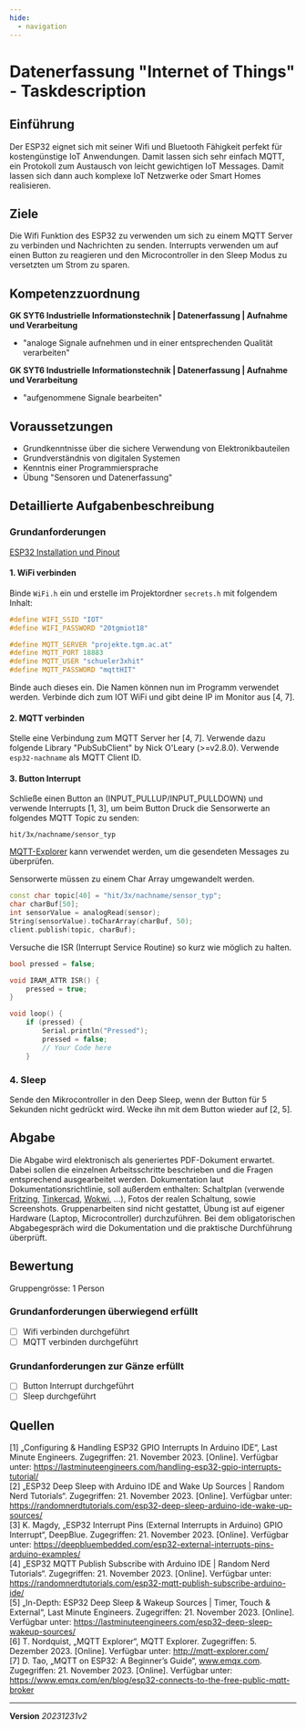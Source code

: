 ```yaml
---
hide:
  - navigation
---
```


# Datenerfassung "Internet of Things" - Taskdescription

## Einführung

Der ESP32 eignet sich mit seiner Wifi und Bluetooth Fähigkeit perfekt für kostengünstige IoT Anwendungen. Damit lassen sich sehr einfach MQTT, ein Protokoll zum Austausch von leicht gewichtigen IoT Messages. Damit lassen sich dann auch komplexe IoT Netzwerke oder Smart Homes realisieren.

## Ziele

Die Wifi Funktion des ESP32 zu verwenden um sich zu einem MQTT Server zu verbinden und Nachrichten zu senden. Interrupts verwenden um auf einen Button zu reagieren und den Microcontroller in den Sleep Modus zu versetzten um Strom zu sparen.


## Kompetenzzuordnung
**GK SYT6 Industrielle Informationstechnik | Datenerfassung | Aufnahme und Verarbeitung**  

* "analoge Signale aufnehmen und in einer entsprechenden Qualität verarbeiten"

**GK SYT6 Industrielle Informationstechnik | Datenerfassung | Aufnahme und Verarbeitung**  

* "aufgenommene Signale bearbeiten"

## Voraussetzungen
* Grundkenntnisse über die sichere Verwendung von Elektronikbauteilen
* Grundverständnis von digitalen Systemen
* Kenntnis einer Programmiersprache
* Übung "Sensoren und Datenerfassung"

## Detaillierte Aufgabenbeschreibung
### Grundanforderungen

[ESP32 Installation und Pinout](https://elearning.tgm.ac.at/mod/page/view.php?id=90535)

#### 1. WiFi verbinden
Binde `WiFi.h` ein und erstelle im Projektordner `secrets.h` mit folgendem Inhalt: 

```C
#define WIFI_SSID "IOT"
#define WIFI_PASSWORD "20tgmiot18"

#define MQTT_SERVER "projekte.tgm.ac.at"
#define MQTT_PORT 18883
#define MQTT_USER "schueler3xhit"
#define MQTT_PASSWORD "mqttHIT"
```
Binde auch dieses ein. Die Namen können nun im Programm verwendet werden. Verbinde dich zum IOT WiFi und gibt deine IP im Monitor aus [4, 7].

#### 2. MQTT verbinden
Stelle eine Verbindung zum MQTT Server her [4, 7]. Verwende dazu folgende Library "PubSubClient" by Nick O'Leary (>=v2.8.0). Verwende `esp32-nachname` als MQTT Client ID.

#### 3. Button Interrupt
Schließe einen Button an (INPUT_PULLUP/INPUT_PULLDOWN) und verwende Interrupts [1, 3], um beim Button Druck die Sensorwerte an folgendes MQTT Topic zu senden:

```
hit/3x/nachname/sensor_typ
```

[MQTT-Explorer](https://mqtt-explorer.com/) kann verwendet werden, um die gesendeten Messages zu überprüfen.

Sensorwerte müssen zu einem Char Array umgewandelt werden.

```c++
const char topic[40] = "hit/3x/nachname/sensor_typ";
char charBuf[50];
int sensorValue = analogRead(sensor);
String(sensorValue).toCharArray(charBuf, 50);
client.publish(topic, charBuf);
```

Versuche die ISR (Interrupt Service Routine) so kurz wie möglich zu halten.

```c
bool pressed = false;

void IRAM_ATTR ISR() {
	pressed = true;
}

void loop() {
	if (pressed) {
		Serial.println("Pressed");
		pressed = false;
		// Your Code here
	}
```

### 4. Sleep
Sende den Mikrocontroller in den Deep Sleep, wenn der Button für 5 Sekunden nicht gedrückt wird. Wecke ihn mit dem Button wieder auf [2, 5].

## Abgabe
Die Abgabe wird elektronisch als generiertes PDF-Dokument erwartet. Dabei sollen die einzelnen Arbeitsschritte beschrieben und die Fragen entsprechend ausgearbeitet werden. Dokumentation laut Dokumentationsrichtlinie, soll außerdem enthalten: Schaltplan (verwende [Fritzing](https://fritzing.org/home/), [Tinkercad](https://www.tinkercad.com/), [Wokwi](https://wokwi.com/), ...), Fotos der realen Schaltung, sowie Screenshots. Gruppenarbeiten sind nicht gestattet, Übung ist auf eigener Hardware (Laptop, Microcontroller) durchzuführen. Bei dem obligatorischen Abgabegespräch wird die Dokumentation und die praktische Durchführung überprüft.

## Bewertung
Gruppengrösse: 1 Person
### Grundanforderungen **überwiegend erfüllt**
- [ ] Wifi verbinden durchgeführt
- [ ] MQTT verbinden durchgeführt

### Grundanforderungen **zur Gänze erfüllt**
- [ ] Button Interrupt durchgeführt
- [ ] Sleep durchgeführt

## Quellen

[1] „Configuring & Handling ESP32 GPIO Interrupts In Arduino IDE“, Last Minute Engineers. Zugegriffen: 21. November 2023. [Online]. Verfügbar unter: https://lastminuteengineers.com/handling-esp32-gpio-interrupts-tutorial/  
[2] „ESP32 Deep Sleep with Arduino IDE and Wake Up Sources | Random Nerd Tutorials“. Zugegriffen: 21. November 2023. [Online]. Verfügbar unter: https://randomnerdtutorials.com/esp32-deep-sleep-arduino-ide-wake-up-sources/  
[3] K. Magdy, „ESP32 Interrupt Pins (External Interrupts in Arduino) GPIO Interrupt“, DeepBlue. Zugegriffen: 21. November 2023. [Online]. Verfügbar unter: https://deepbluembedded.com/esp32-external-interrupts-pins-arduino-examples/  
[4] „ESP32 MQTT Publish Subscribe with Arduino IDE | Random Nerd Tutorials“. Zugegriffen: 21. November 2023. [Online]. Verfügbar unter: https://randomnerdtutorials.com/esp32-mqtt-publish-subscribe-arduino-ide/  
[5] „In-Depth: ESP32 Deep Sleep & Wakeup Sources | Timer, Touch & External“, Last Minute Engineers. Zugegriffen: 21. November 2023. [Online]. Verfügbar unter: https://lastminuteengineers.com/esp32-deep-sleep-wakeup-sources/  
[6] T. Nordquist, „MQTT Explorer“, MQTT Explorer. Zugegriffen: 5. Dezember 2023. [Online]. Verfügbar unter: http://mqtt-explorer.com/  
[7] D. Tao, „MQTT on ESP32: A Beginner’s Guide“, www.emqx.com. Zugegriffen: 21. November 2023. [Online]. Verfügbar unter: https://www.emqx.com/en/blog/esp32-connects-to-the-free-public-mqtt-broker  

---
**Version** *20231231v2*


